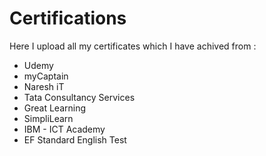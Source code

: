 # Certifications

Here I upload all my certificates which I have achived from :
* Udemy
* myCaptain
* Naresh iT
* Tata Consultancy Services
* Great Learning
* SimpliLearn
* IBM - ICT Academy
* EF Standard English Test
